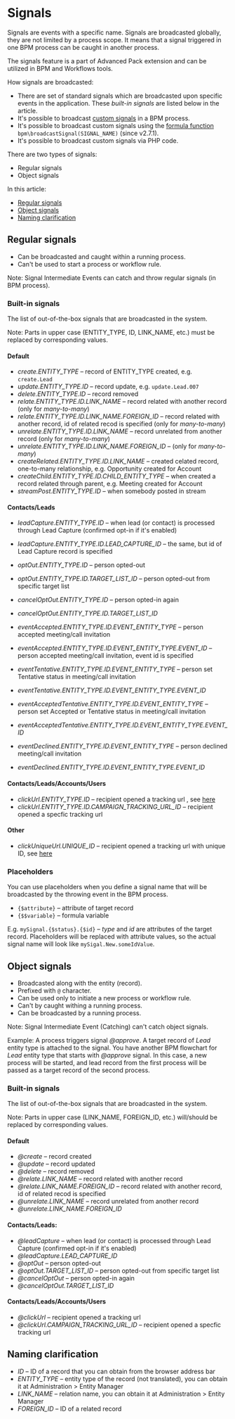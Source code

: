 # Signals

Signals are events with a specific name. Signals are broadcasted globally, they are not limited by a process scope. It means that a signal triggered in one BPM process can be caught in another process.

The signals feature is a part of Advanced Pack extension and can be utilized in BPM and Workflows tools.

How signals are broadcasted:

* There are set of standard signals which are broadcasted upon specific events in the application. These *built-in signals* are listed below in the article.
* It's possible to broadcast [custom signals](bpm-events.md#signal-intermediate-event-throwing) in a BPM process.
* It's possible to broadcast custom signals using the [formula function](bpm.md#bpmbroadcastsignal) `bpm\broadcastSignal(SIGNAL_NAME)` (since v2.7.1).
* It's possible to broadcast custom signals via PHP code.

There are two types of signals:

* Regular signals
* Object signals

In this article:

* [Regular signals](#regular-signals)
* [Object signals](#object-signals)
* [Naming clarification](#naming-clarification)

## Regular signals

* Can be broadcasted and caught within a running process.
* Can't be used to start a process or workflow rule.

Note: Signal Intermediate Events can catch and throw regular signals (in BPM process).

### Built-in signals

The list of out-of-the-box signals that are broadcasted in the system.

Note: Parts in upper case (ENTITY_TYPE, ID, LINK_NAME, etc.) must be replaced by corresponding values.

#### Default

* *create.ENTITY_TYPE* – record of ENTITY_TYPE created, e.g. `create.Lead`
* *update.ENTITY_TYPE.ID* – record update, e.g. `update.Lead.007`
* *delete.ENTITY_TYPE.ID* – record removed
* *relate.ENTITY_TYPE.ID.LINK_NAME* – record related with another record (only for *many-to-many*)
* *relate.ENTITY_TYPE.ID.LINK_NAME.FOREIGN_ID* – record related with another record, id of related recod is specified (only for *many-to-many*)
* *unrelate.ENTITY_TYPE.ID.LINK_NAME* – record unrelated from another record (only for *many-to-many*)
* *unrelate.ENTITY_TYPE.ID.LINK_NAME.FOREIGN_ID* – (only for *many-to-many*)
* *createRelated.ENTITY_TYPE.ID.LINK_NAME* – created celated record, one-to-many relationship, e.g. Opportunity created for Account
* *createChild.ENTITY_TYPE.ID.CHILD_ENTITY_TYPE* – when created a record related through parent, e.g. Meeting created for Account
* *streamPost.ENTITY_TYPE.ID* – when somebody posted in stream

#### Contacts/Leads

* *leadCapture.ENTITY_TYPE.ID* – when lead (or contact) is processed through Lead Capture (confirmed opt-in if it's enabled)
* *leadCapture.ENTITY_TYPE.ID.LEAD_CAPTURE_ID* – the same, but id of Lead Capture record is specified

* *optOut.ENTITY_TYPE.ID* – person opted-out
* *optOut.ENTITY_TYPE.ID.TARGET_LIST_ID* – person opted-out from specific target list
* *cancelOptOut.ENTITY_TYPE.ID* – person opted-in again
* *cancelOptOut.ENTITY_TYPE.ID.TARGET_LIST_ID*

* *eventAccepted.ENTITY_TYPE.ID.EVENT_ENTITY_TYPE* – person accepted meeting/call invitation
* *eventAccepted.ENTITY_TYPE.ID.EVENT_ENTITY_TYPE.EVENT_ID* – person accepted meeting/call invitation, event id is specified

* *eventTentative.ENTITY_TYPE.ID.EVENT_ENTITY_TYPE* – person set Tentative status in meeting/call invitation
* *eventTentative.ENTITY_TYPE.ID.EVENT_ENTITY_TYPE.EVENT_ID*

* *eventAcceptedTentative.ENTITY_TYPE.ID.EVENT_ENTITY_TYPE* – person set Accepted or Tentative status in meeting/call invitation
* *eventAcceptedTentative.ENTITY_TYPE.ID.EVENT_ENTITY_TYPE.EVENT_ID*

* *eventDeclined.ENTITY_TYPE.ID.EVENT_ENTITY_TYPE* – person declined meeting/call invitation
* *eventDeclined.ENTITY_TYPE.ID.EVENT_ENTITY_TYPE.EVENT_ID*

#### Contacts/Leads/Accounts/Users

* *clickUrl.ENTITY_TYPE.ID* – recipient opened a tracking url , see [here](bpm-tracking-urls.md)
* *clickUrl.ENTITY_TYPE.ID.CAMPAIGN_TRACKING_URL_ID* – recipient opened a specfic tracking url

#### Other

* *clickUniqueUrl.UNIQUE_ID* – recipient opened a tracking url with unique ID, see [here](bpm-tracking-urls.md)

### Placeholders

You can use placeholders when you define a signal name that will be broadcasted by the throwing event in the BPM process.

* `{$attribute}` – attribute of target record
* `{$$variable}` – formula variable

E.g. `mySignal.{$status}.{$id}` – *type* and *id* are attributes of the target record. Placeholders will be replaced with attribute values, so the actual signal name will look like `mySigal.New.someIdValue`.


## Object signals

* Broadcasted along with the entity (record).
* Prefixed with `@` character.
* Can be used only to initiate a new process or workflow rule.
* Can't by caught withing a running process.
* Can be broadcasted by a running process. 

Note: Signal Intermediate Event (Catching) can't catch object signals. 

Example: A process triggers signal *@approve*. A target record of *Lead* entity type is attached to the signal. You have another BPM flowchart for *Lead* entity type that starts with *@approve* signal. In this case, a new process will be started, and lead record from the first process will be passed as a target record of the second process. 

### Built-in signals

The list of out-of-the-box signals that are broadcasted in the system.

Note: Parts in upper case (LINK_NAME, FOREIGN_ID, etc.) will/should be replaced by corresponding values.

#### Default

* *@create* – record created
* *@update* – record updated
* *@delete* – record removed
* *@relate.LINK_NAME* – record related with another record
* *@relate.LINK_NAME.FOREIGN_ID* – record related with another record, id of related recod is specified
* *@unrelate.LINK_NAME* – record unrelated from another record
* *@unrelate.LINK_NAME.FOREIGN_ID*

#### Contacts/Leads:

* *@leadCapture* – when lead (or contact) is processed through Lead Capture (confirmed opt-in if it's enabled)
* *@leadCapture.LEAD_CAPTURE_ID*
* *@optOut* – person opted-out
* *@optOut.TARGET_LIST_ID* – person opted-out from specific target list
* *@cancelOptOut* – person opted-in again
* *@cancelOptOut.TARGET_LIST_ID*

#### Contacts/Leads/Accounts/Users

* *@clickUrl* – recipient opened a tracking url
* *@clickUrl.CAMPAIGN_TRACKING_URL_ID* – recipient opened a specfic tracking url


## Naming clarification

* *ID* – ID of a record that you can obtain from the browser address bar
* *ENTITY_TYPE* – entity type of the record (not translated), you can obtain it at Administration > Entity Manager
* *LINK_NAME* – relation name, you can obtain it at Administration > Entity Manager
* *FOREIGN_ID* – ID of a related record

